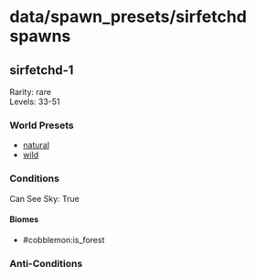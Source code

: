 # data/spawn_presets/sirfetchd spawns  
  
## sirfetchd-1  
Rarity: rare  
Levels: 33-51  
  
### World Presets  
* [natural](/data/world_presets/natural.md)  
* [wild](/data/world_presets/wild.md)  
  
### Conditions  
Can See Sky: True  
  
#### Biomes  
  * #cobblemon:is_forest
  
  
### Anti-Conditions  

